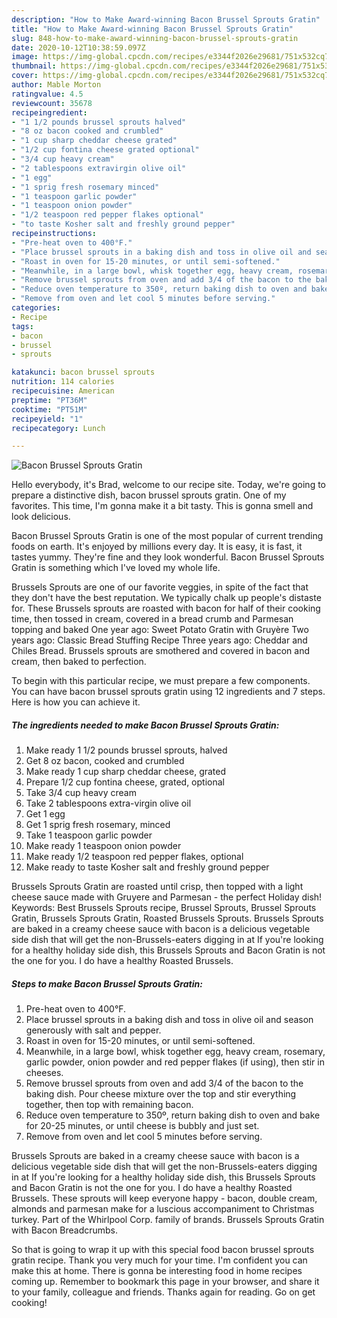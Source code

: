 ```yaml
---
description: "How to Make Award-winning Bacon Brussel Sprouts Gratin"
title: "How to Make Award-winning Bacon Brussel Sprouts Gratin"
slug: 848-how-to-make-award-winning-bacon-brussel-sprouts-gratin
date: 2020-10-12T10:38:59.097Z
image: https://img-global.cpcdn.com/recipes/e3344f2026e29681/751x532cq70/bacon-brussel-sprouts-gratin-recipe-main-photo.jpg
thumbnail: https://img-global.cpcdn.com/recipes/e3344f2026e29681/751x532cq70/bacon-brussel-sprouts-gratin-recipe-main-photo.jpg
cover: https://img-global.cpcdn.com/recipes/e3344f2026e29681/751x532cq70/bacon-brussel-sprouts-gratin-recipe-main-photo.jpg
author: Mable Morton
ratingvalue: 4.5
reviewcount: 35678
recipeingredient:
- "1 1/2 pounds brussel sprouts halved"
- "8 oz bacon cooked and crumbled"
- "1 cup sharp cheddar cheese grated"
- "1/2 cup fontina cheese grated optional"
- "3/4 cup heavy cream"
- "2 tablespoons extravirgin olive oil"
- "1 egg"
- "1 sprig fresh rosemary minced"
- "1 teaspoon garlic powder"
- "1 teaspoon onion powder"
- "1/2 teaspoon red pepper flakes optional"
- "to taste Kosher salt and freshly ground pepper"
recipeinstructions:
- "Pre-heat oven to 400°F."
- "Place brussel sprouts in a baking dish and toss in olive oil and season generously with salt and pepper."
- "Roast in oven for 15-20 minutes, or until semi-softened."
- "Meanwhile, in a large bowl, whisk together egg, heavy cream, rosemary, garlic powder, onion powder and red pepper flakes (if using), then stir in cheeses."
- "Remove brussel sprouts from oven and add 3/4 of the bacon to the baking dish. Pour cheese mixture over the top and stir everything together, then top with remaining bacon."
- "Reduce oven temperature to 350º, return baking dish to oven and bake for 20-25 minutes, or until cheese is bubbly and just set."
- "Remove from oven and let cool 5 minutes before serving."
categories:
- Recipe
tags:
- bacon
- brussel
- sprouts

katakunci: bacon brussel sprouts 
nutrition: 114 calories
recipecuisine: American
preptime: "PT36M"
cooktime: "PT51M"
recipeyield: "1"
recipecategory: Lunch

---
```



![Bacon Brussel Sprouts Gratin](https://img-global.cpcdn.com/recipes/e3344f2026e29681/751x532cq70/bacon-brussel-sprouts-gratin-recipe-main-photo.jpg)

Hello everybody, it's Brad, welcome to our recipe site. Today, we're going to prepare a distinctive dish, bacon brussel sprouts gratin. One of my favorites. This time, I'm gonna make it a bit tasty. This is gonna smell and look delicious.

Bacon Brussel Sprouts Gratin is one of the most popular of current trending foods on earth. It's enjoyed by millions every day. It is easy, it is fast, it tastes yummy. They're fine and they look wonderful. Bacon Brussel Sprouts Gratin is something which I've loved my whole life.

Brussels Sprouts are one of our favorite veggies, in spite of the fact that they don&#39;t have the best reputation. We typically chalk up people&#39;s distaste for. These Brussels sprouts are roasted with bacon for half of their cooking time, then tossed in cream, covered in a bread crumb and Parmesan topping and baked One year ago: Sweet Potato Gratin with Gruyère Two years ago: Classic Bread Stuffing Recipe Three years ago: Cheddar and Chiles Bread. Brussels sprouts are smothered and covered in bacon and cream, then baked to perfection.


To begin with this particular recipe, we must prepare a few components. You can have bacon brussel sprouts gratin using 12 ingredients and 7 steps. Here is how you can achieve it.

<!--inarticleads1-->

##### The ingredients needed to make Bacon Brussel Sprouts Gratin:

1. Make ready 1 1/2 pounds brussel sprouts, halved
1. Get 8 oz bacon, cooked and crumbled
1. Make ready 1 cup sharp cheddar cheese, grated
1. Prepare 1/2 cup fontina cheese, grated, optional
1. Take 3/4 cup heavy cream
1. Take 2 tablespoons extra-virgin olive oil
1. Get 1 egg
1. Get 1 sprig fresh rosemary, minced
1. Take 1 teaspoon garlic powder
1. Make ready 1 teaspoon onion powder
1. Make ready 1/2 teaspoon red pepper flakes, optional
1. Make ready to taste Kosher salt and freshly ground pepper


Brussels Sprouts Gratin are roasted until crisp, then topped with a light cheese sauce made with Gruyere and Parmesan - the perfect Holiday dish! Keywords: Best Brussels Sprouts recipe, Brussel Sprouts, Brussel Sprouts Gratin, Brussels Sprouts Gratin, Roasted Brussels Sprouts. Brussels Sprouts are baked in a creamy cheese sauce with bacon is a delicious vegetable side dish that will get the non-Brussels-eaters digging in at If you&#39;re looking for a healthy holiday side dish, this Brussels Sprouts and Bacon Gratin is not the one for you. I do have a healthy Roasted Brussels. 

<!--inarticleads2-->

##### Steps to make Bacon Brussel Sprouts Gratin:

1. Pre-heat oven to 400°F.
1. Place brussel sprouts in a baking dish and toss in olive oil and season generously with salt and pepper.
1. Roast in oven for 15-20 minutes, or until semi-softened.
1. Meanwhile, in a large bowl, whisk together egg, heavy cream, rosemary, garlic powder, onion powder and red pepper flakes (if using), then stir in cheeses.
1. Remove brussel sprouts from oven and add 3/4 of the bacon to the baking dish. Pour cheese mixture over the top and stir everything together, then top with remaining bacon.
1. Reduce oven temperature to 350º, return baking dish to oven and bake for 20-25 minutes, or until cheese is bubbly and just set.
1. Remove from oven and let cool 5 minutes before serving.


Brussels Sprouts are baked in a creamy cheese sauce with bacon is a delicious vegetable side dish that will get the non-Brussels-eaters digging in at If you&#39;re looking for a healthy holiday side dish, this Brussels Sprouts and Bacon Gratin is not the one for you. I do have a healthy Roasted Brussels. These sprouts will keep everyone happy - bacon, double cream, almonds and parmesan make for a luscious accompaniment to Christmas turkey. Part of the Whirlpool Corp. family of brands. Brussels Sprouts Gratin with Bacon Breadcrumbs. 

So that is going to wrap it up with this special food bacon brussel sprouts gratin recipe. Thank you very much for your time. I'm confident you can make this at home. There is gonna be interesting food in home recipes coming up. Remember to bookmark this page in your browser, and share it to your family, colleague and friends. Thanks again for reading. Go on get cooking!
